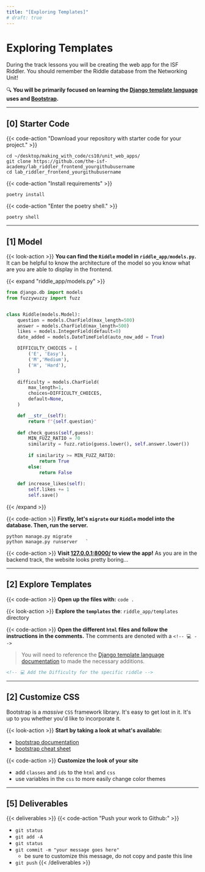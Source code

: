 ```yaml
---
title: "[Exploring Templates]"
# draft: true
---
```


# Exploring Templates

During the track lessons you will be creating the web app for the ISF Riddler. You should remember the Riddle database from the Networking Unit! 

🔍 **You will be primarily focused on learning the [Django template language](https://docs.djangoproject.com/en/4.1/ref/templates/language/) uses and [Bootstrap](https://getbootstrap.com/docs/5.0/layout/containers/).**

---


## [0] Starter Code

{{< code-action "Download your repository with starter code for your project." >}}

```shell
cd ~/desktop/making_with_code/cs10/unit_web_apps/
git clone https://github.com/the-isf-academy/lab_riddler_frontend_yourgithubusername
cd lab_riddler_frontend_yourgithubusername
```

{{< code-action "Install requirements" >}}
```shell
poetry install
```

{{< code-action "Enter the poetry shell." >}}
```shell
poetry shell
```



---


## [1] Model

{{< look-action >}} **You can find the `Riddle` model in `riddle_app/models.py`.** It can be helpful to know the architecture of the model so you know what are you are able to display in the frontend.

{{< expand "riddle_app/models.py" >}}

```python
from django.db import models
from fuzzywuzzy import fuzz


class Riddle(models.Model):
    question = models.CharField(max_length=500)
    answer = models.CharField(max_length=500)
    likes = models.IntegerField(default=0)
    date_added = models.DateTimeField(auto_now_add = True)

    DIFFICULTY_CHOICES = [
        ('E', 'Easy'),
        ('M','Medium'),
        ('H', 'Hard'),
    ]

    difficulty = models.CharField(
        max_length=1,
        choices=DIFFICULTY_CHOICES,
        default=None,
    )

    def __str__(self):
        return f"{self.question}"
    
    def check_guess(self,guess):
        MIN_FUZZ_RATIO = 70
        similarity = fuzz.ratio(guess.lower(), self.answer.lower())
        
        if similarity >= MIN_FUZZ_RATIO:
            return True
        else:
            return False
        
    def increase_likes(self):
        self.likes += 1
        self.save()
```

{{< /expand >}}

{{< code-action >}} **Firstly, let's `migrate` our `Riddle` model into the database. Then, run the server.**
```shell
python manage.py migrate
python manage.py runserver   `
```

{{< code-action >}} **Visit [127.0.0.1:8000/](http://127.0.0.1:8000/) to view the app!** As you are in the backend track, the website looks pretty boring...

---


## [2] Explore Templates

{{< code-action >}} **Open up the files with:** `code .`

{{< look-action >}} **Explore the `templates`  the**: `riddle_app/templates` directory 

{{< code-action >}} **Open the different `html` files and follow the instructions in the comments.** The comments are denoted with a `<!-- 💻 -->`
> You will need to reference the [Django template language documentation](https://docs.djangoproject.com/en/4.1/ref/templates/language/) to made the necessary additions. 
```html
<!-- 💻 Add the Difficulty for the specific riddle -->
```

--- 

## [2] Customize CSS

Bootstrap is a *massive* `CSS` framework library. It's easy to get lost in it. It's up to you whether you'd like to incorporate it. 

{{< look-action >}} **Start by taking a look at what's available:** 
- [bootstrap documentation](https://getbootstrap.com/docs/5.0/layout/containers/)
- [bootstrap cheat sheet](https://getbootstrap.com/docs/5.0/examples/cheatsheet/)

{{< code-action >}} **Customize the look of your site**
- add `classes` and `ids` to the `html` and `css`
- use variables in the `css` to more easily change color themes

---

## [5] Deliverables 

{{< deliverables >}}
{{< code-action "Push your work to Github:" >}}
- `git status`
- `git add -A`
- `git status`
- `git commit -m "your message goes here"`
    - be sure to customize this message, do not copy and paste this line
- `git push`
{{< /deliverables >}}
